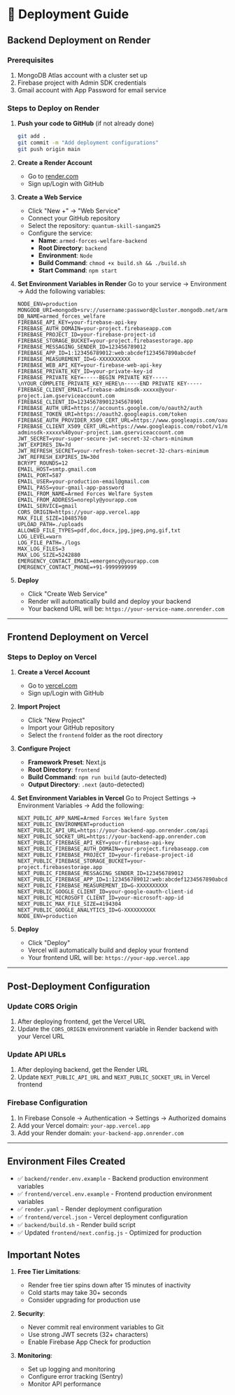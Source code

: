# 🚀 Deployment Guide

## Backend Deployment on Render

### Prerequisites
1. MongoDB Atlas account with a cluster set up
2. Firebase project with Admin SDK credentials
3. Gmail account with App Password for email service

### Steps to Deploy on Render

1. **Push your code to GitHub** (if not already done)
   ```bash
   git add .
   git commit -m "Add deployment configurations"
   git push origin main
   ```

2. **Create a Render Account**
   - Go to [render.com](https://render.com)
   - Sign up/Login with GitHub

3. **Create a Web Service**
   - Click "New +" → "Web Service"
   - Connect your GitHub repository
   - Select the repository: `quantum-skill-sangam25`
   - Configure the service:
     - **Name**: `armed-forces-welfare-backend`
     - **Root Directory**: `backend`
     - **Environment**: `Node`
     - **Build Command**: `chmod +x build.sh && ./build.sh`
     - **Start Command**: `npm start`

4. **Set Environment Variables in Render**
   Go to your service → Environment → Add the following variables:
   
   ```
   NODE_ENV=production
   MONGODB_URI=mongodb+srv://username:password@cluster.mongodb.net/armed_forces_welfare
   DB_NAME=armed_forces_welfare
   FIREBASE_API_KEY=your-firebase-api-key
   FIREBASE_AUTH_DOMAIN=your-project.firebaseapp.com
   FIREBASE_PROJECT_ID=your-firebase-project-id
   FIREBASE_STORAGE_BUCKET=your-project.firebasestorage.app
   FIREBASE_MESSAGING_SENDER_ID=123456789012
   FIREBASE_APP_ID=1:123456789012:web:abcdef1234567890abcdef
   FIREBASE_MEASUREMENT_ID=G-XXXXXXXXXX
   FIREBASE_WEB_API_KEY=your-firebase-web-api-key
   FIREBASE_PRIVATE_KEY_ID=your-private-key-id
   FIREBASE_PRIVATE_KEY=-----BEGIN PRIVATE KEY-----\nYOUR_COMPLETE_PRIVATE_KEY_HERE\n-----END PRIVATE KEY-----
   FIREBASE_CLIENT_EMAIL=firebase-adminsdk-xxxxx@your-project.iam.gserviceaccount.com
   FIREBASE_CLIENT_ID=123456789012345678901
   FIREBASE_AUTH_URI=https://accounts.google.com/o/oauth2/auth
   FIREBASE_TOKEN_URI=https://oauth2.googleapis.com/token
   FIREBASE_AUTH_PROVIDER_X509_CERT_URL=https://www.googleapis.com/oauth2/v1/certs
   FIREBASE_CLIENT_X509_CERT_URL=https://www.googleapis.com/robot/v1/metadata/x509/firebase-adminsdk-xxxxx%40your-project.iam.gserviceaccount.com
   JWT_SECRET=your-super-secure-jwt-secret-32-chars-minimum
   JWT_EXPIRES_IN=7d
   JWT_REFRESH_SECRET=your-refresh-token-secret-32-chars-minimum
   JWT_REFRESH_EXPIRES_IN=30d
   BCRYPT_ROUNDS=12
   EMAIL_HOST=smtp.gmail.com
   EMAIL_PORT=587
   EMAIL_USER=your-production-email@gmail.com
   EMAIL_PASS=your-gmail-app-password
   EMAIL_FROM_NAME=Armed Forces Welfare System
   EMAIL_FROM_ADDRESS=noreply@yourapp.com
   EMAIL_SERVICE=gmail
   CORS_ORIGIN=https://your-app.vercel.app
   MAX_FILE_SIZE=10485760
   UPLOAD_PATH=./uploads
   ALLOWED_FILE_TYPES=pdf,doc,docx,jpg,jpeg,png,gif,txt
   LOG_LEVEL=warn
   LOG_FILE_PATH=./logs
   MAX_LOG_FILES=3
   MAX_LOG_SIZE=5242880
   EMERGENCY_CONTACT_EMAIL=emergency@yourapp.com
   EMERGENCY_CONTACT_PHONE=+91-9999999999
   ```

5. **Deploy**
   - Click "Create Web Service"
   - Render will automatically build and deploy your backend
   - Your backend URL will be: `https://your-service-name.onrender.com`

---

## Frontend Deployment on Vercel

### Steps to Deploy on Vercel

1. **Create a Vercel Account**
   - Go to [vercel.com](https://vercel.com)
   - Sign up/Login with GitHub

2. **Import Project**
   - Click "New Project"
   - Import your GitHub repository
   - Select the `frontend` folder as the root directory

3. **Configure Project**
   - **Framework Preset**: Next.js
   - **Root Directory**: `frontend`
   - **Build Command**: `npm run build` (auto-detected)
   - **Output Directory**: `.next` (auto-detected)

4. **Set Environment Variables in Vercel**
   Go to Project Settings → Environment Variables → Add the following:
   
   ```
   NEXT_PUBLIC_APP_NAME=Armed Forces Welfare System
   NEXT_PUBLIC_ENVIRONMENT=production
   NEXT_PUBLIC_API_URL=https://your-backend-app.onrender.com/api
   NEXT_PUBLIC_SOCKET_URL=https://your-backend-app.onrender.com
   NEXT_PUBLIC_FIREBASE_API_KEY=your-firebase-api-key
   NEXT_PUBLIC_FIREBASE_AUTH_DOMAIN=your-project.firebaseapp.com
   NEXT_PUBLIC_FIREBASE_PROJECT_ID=your-firebase-project-id
   NEXT_PUBLIC_FIREBASE_STORAGE_BUCKET=your-project.firebasestorage.app
   NEXT_PUBLIC_FIREBASE_MESSAGING_SENDER_ID=123456789012
   NEXT_PUBLIC_FIREBASE_APP_ID=1:123456789012:web:abcdef1234567890abcdef
   NEXT_PUBLIC_FIREBASE_MEASUREMENT_ID=G-XXXXXXXXXX
   NEXT_PUBLIC_GOOGLE_CLIENT_ID=your-google-oauth-client-id
   NEXT_PUBLIC_MICROSOFT_CLIENT_ID=your-microsoft-app-id
   NEXT_PUBLIC_MAX_FILE_SIZE=4194304
   NEXT_PUBLIC_GOOGLE_ANALYTICS_ID=G-XXXXXXXXXX
   NODE_ENV=production
   ```

5. **Deploy**
   - Click "Deploy"
   - Vercel will automatically build and deploy your frontend
   - Your frontend URL will be: `https://your-app.vercel.app`

---

## Post-Deployment Configuration

### Update CORS Origin
1. After deploying frontend, get the Vercel URL
2. Update the `CORS_ORIGIN` environment variable in Render backend with your Vercel URL

### Update API URLs
1. After deploying backend, get the Render URL
2. Update `NEXT_PUBLIC_API_URL` and `NEXT_PUBLIC_SOCKET_URL` in Vercel frontend

### Firebase Configuration
1. In Firebase Console → Authentication → Settings → Authorized domains
2. Add your Vercel domain: `your-app.vercel.app`
3. Add your Render domain: `your-backend-app.onrender.com`

---

## Environment Files Created

- ✅ `backend/render.env.example` - Backend production environment variables
- ✅ `frontend/vercel.env.example` - Frontend production environment variables
- ✅ `render.yaml` - Render deployment configuration
- ✅ `frontend/vercel.json` - Vercel deployment configuration
- ✅ `backend/build.sh` - Render build script
- ✅ Updated `frontend/next.config.js` - Optimized for production

## Important Notes

1. **Free Tier Limitations**:
   - Render free tier spins down after 15 minutes of inactivity
   - Cold starts may take 30+ seconds
   - Consider upgrading for production use

2. **Security**:
   - Never commit real environment variables to Git
   - Use strong JWT secrets (32+ characters)
   - Enable Firebase App Check for production

3. **Monitoring**:
   - Set up logging and monitoring
   - Configure error tracking (Sentry)
   - Monitor API performance
